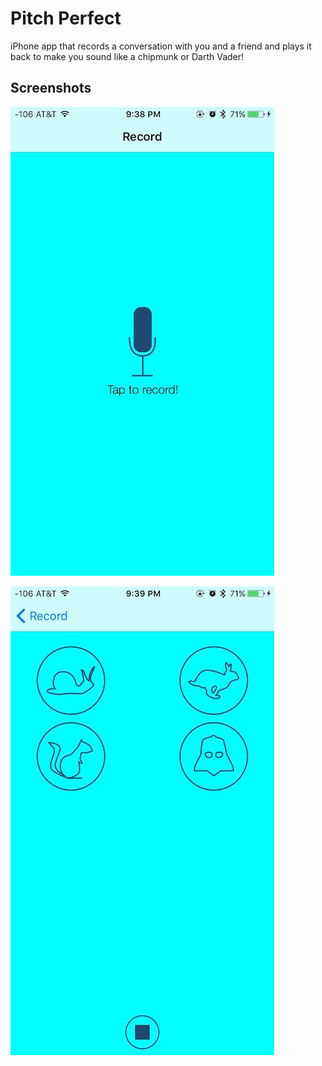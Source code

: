 # Pitch Perfect

iPhone app that records a conversation with you and a friend and plays it back to make you sound like a chipmunk or Darth Vader!


## Screenshots

![alt tag](https://raw.githubusercontent.com/Yeddie/Pitch-Perfect/master/record.jpg)

![alt tag](https://raw.githubusercontent.com/Yeddie/Pitch-Perfect/master/playback.jpg)
